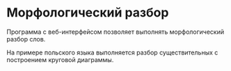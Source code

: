 # Морфологический разбор
Программа с веб-интерфейсом позволяет 
выполнять морфологический разбор слов.

На примере польского языка выполняется
разбор существительных с построением
круговой диаграммы.
